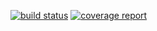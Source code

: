 [![build status](http://valgrind.informatik.uni-kl.de/sbondorf/DiscoDNC-2.2.6NumFactory/badges/CurveFactory/build.svg)](http://valgrind.informatik.uni-kl.de/sbondorf/DiscoDNC-2.2.6NumFactory/commits/CurveFactory)
[![coverage report](http://valgrind.informatik.uni-kl.de/sbondorf/DiscoDNC-2.2.6NumFactory/badges/CurveFactory/coverage.svg)](http://valgrind.informatik.uni-kl.de/sbondorf/DiscoDNC-2.2.6NumFactory/commits/CurveFactory)

